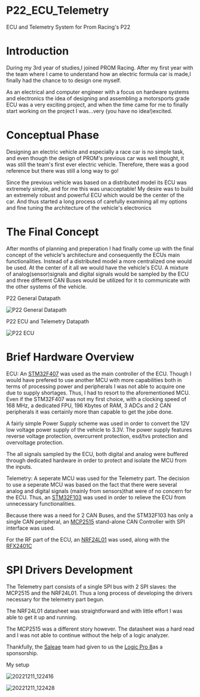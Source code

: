 # P22_ECU_Telemetry
ECU and Telemetry System for Prom Racing's P22

# Introduction
During my 3rd year of studies,I joined PROM Racing. After my first year with the team where I came to understand how an electric formula car is made,I finally had the chance to to design one myself. 

As an electrical and computer engineer with a focus on hardware systems and electronics the idea of designing and assembling a motorsports grade ECU was a very exciting project, and when the time came for me to finally start working on the project I was...very (you have no idea!)excited. 

# Conceptual Phase

Designing an electric vehicle and especially a race car is no simple task, and even though the design of PROM's previous car was well thought, it was still the team's first ever electric vehicle. Therefore, there was a good reference but there was still a long way to go!

Since the previous vehicle was based on a distributed model its ECU was extremely simple, and for me this was unacceptable!
My desire was to build an extremely robust and powerful ECU which would be the center of the car. 
And thus started a long process of carefully examining all my options and fine tuning the architecture of the vehicle's electronics

# The Final Concept

After months of planning and preperation I had finally come up with the final concept of the vehicle's architecture and consequently the ECUs main functionalities.
Instead of a distributed model a more centralized one would be used. At the center of it all we would have the vehicle's ECU. A mixture of analog(sensor)signals and digital signals would be sampled by the ECU and three different CAN Buses would be utilized for it to communicate with the other systems of the vehicle.

P22 General Datapath

![P22 General Datapath](https://user-images.githubusercontent.com/80124884/206898583-58e423ab-130f-4cac-8796-224570a0f653.png)

P22 ECU and Telemetry Datapath

![P22 ECU](https://user-images.githubusercontent.com/80124884/206898629-f3cebf54-8daf-428c-bc4a-8362b0870476.png)

# Brief Hardware Overview

ECU: An [STM32F407](https://www.st.com/resource/en/datasheet/dm00037051.pdf) was used as the main controller of the ECU. Though I would have prefered to use another MCU with more capabilities both in terms of processing power and peripherals I was not able to acquire one due to supply shortages. Thus, I had to resort to the aforementioned MCU. Even if the STM32F407 was not my first choice, with a clocking speed of 168 MHz, a dedicated FPU, 196 Kbytes of RAM, 3 ADCs and 2 CAN peripherals it was certainly more than capable to get the jobe done.

A fairly simple Power Supply scheme was used in order to convert the 12V  low voltage power supply of the vehicle to 3.3V. The power supply features reverse voltage protection, overcurrent protection, esd/tvs protection and overvoltage protection.

The all signals sampled by the ECU, both digital and analog were buffered through dedicated hardware in order to protect and isolate the MCU from the inputs.

Telemetry: A seperate MCU was used for the Telemetry part. The decision to use a seperate MCU was based on the fact that there were several analog and digital signals (mainly from sensors)that were of no concern for the ECU. Thus, an [STM32F103](https://www.st.com/resource/en/datasheet/stm32f103rb.pdf) was used in order to relieve the ECU from unnecessary functionalities. 

Because there was a need for 2 CAN Buses, and the STM32F103 has only a single CAN peripheral, an [MCP2515](https://ww1.microchip.com/downloads/en/DeviceDoc/MCP2515-Stand-Alone-CAN-Controller-with-SPI-20001801J.pdf) stand-alone CAN Controller with SPI interface was used.

For the RF part of the ECU, an [NRF24L01](https://www.sparkfun.com/datasheets/Components/SMD/nRF24L01Pluss_Preliminary_Product_Specification_v1_0.pdf) was used, along with the [RFX2401C](https://www.skyworksinc.com/-/media/0CD3D8B5F6C74BF799F985E48EE2A072.pdf)


# SPI Drivers Development

The Telemetry part consists of a single SPI bus with 2 SPI slaves: the MCP2515 and the NRF24L01. Thus a long process of developing the drivers necessary for the telemetry part begun. 

The NRF24L01 datasheet was straightforward and with little effort I was able to get it up and running.

The MCP2515 was a different story however. The datasheet was a hard read and I was not able to continue without the help of a logic analyzer.

Thankfully, the [Saleae](https://www.saleae.com/) team had given to us the [Logic Pro 8](https://usd.saleae.com/products/saleae-logic-pro-8)as a sponsorship.

My setup

![20221211_122416](https://user-images.githubusercontent.com/80124884/206900327-efdb2ca8-d62e-4622-8598-cfe8a08b5db3.jpg)

![20221211_122428](https://user-images.githubusercontent.com/80124884/206900310-88d6b2a8-bd74-42ec-83ee-dc1812ddd3ab.jpg)



